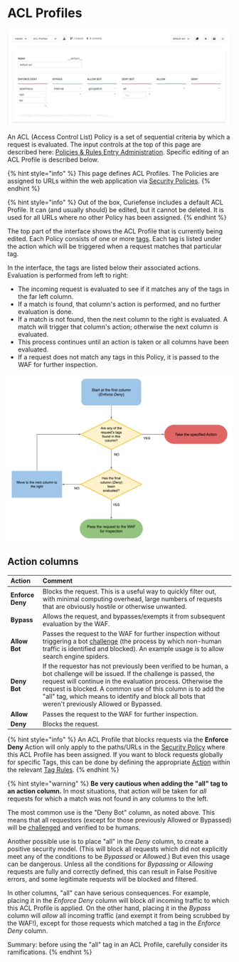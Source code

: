# ACL Profiles

![](../../.gitbook/assets/image%20%2812%29.png)

An ACL \(Access Control List\) Policy is a set of sequential criteria by which a request is evaluated. The input controls at the top of this page are described here: [Policies & Rules Entry Administration](./#entry-administration). Specific editing of an ACL Profile is described below.

{% hint style="info" %}
This page defines ACL Profiles. The Policies are assigned to URLs within the web application via [Security Policies](security-policies.md).
{% endhint %}

{% hint style="info" %}
Out of the box, Curiefense includes a default ACL Profile. It can \(and usually should\) be edited, but it cannot be deleted. It is used for all URLs where no other Policy has been assigned.
{% endhint %}

The top part of the interface shows the ACL Profile that is currently being edited. Each Policy consists of one or more [tags](../../reference/tags.md). Each tag is listed under the action which will be triggered when a request matches that particular tag. 

In the interface, the tags are listed below their associated actions. Evaluation is performed from left to right:

* The incoming request is evaluated to see if it matches any of the tags in the far left column. 
* If a match is found, that column's action is performed, and no further evaluation is done. 
* If a match is not found, then the next column to the right is evaluated. A match will trigger that column's action; otherwise the next column is evaluated.
* This process continues until an action is taken or all columns have been evaluated.
* If a request does not match any tags in this Policy, it is passed to the WAF for further inspection.

![](../../.gitbook/assets/acl-profile-flowchart.png)

## Action columns

| Action | Comment |
| :--- | :--- |
| **Enforce Deny** | Blocks the request. This is a useful way to quickly filter out, with minimal computing overhead, large numbers of requests that are obviously hostile or otherwise unwanted. |
| **Bypass** | Allows the request, and bypasses/exempts it from subsequent evaluation by the WAF. |
| **Allow Bot** | Passes the request to the WAF for further inspection without triggering a bot [challenge](../../reference/the-challenge-process.md) \(the process by which non-human traffic is identified and blocked\). An example usage is to allow search engine spiders.  |
| **Deny Bot** | If the requestor has not previously been verified to be human, a bot challenge will be issued. If the challenge is passed, the request will continue in the evaluation process. Otherwise the request is blocked. A common use of this column is to add the "all" tag, which means to identify and block all bots that weren't previously Allowed or Bypassed. |
| **Allow** | Passes the request to the WAF for further inspection. |
| **Deny** | Blocks the request. |

{% hint style="info" %}
An ACL Profile that blocks requests via the **Enforce Deny** Action will only apply to the paths/URLs in the [Security Policy](security-policies.md) where this ACL Profile has been assigned. If you want to block requests globally for specific Tags, this can be done by defining the appropriate [Action](global-filters.md#action) within the relevant [Tag Rules](global-filters.md).
{% endhint %}

{% hint style="warning" %}
**Be very cautious when adding the "all" tag to an action column.** In most situations, that action will be taken for _all_ requests for which a match was not found in any columns to the left. 

The most common use is the "Deny Bot" column, as noted above. This means that all requestors \(except for those previously Allowed or Bypassed\) will be [challenged](../../reference/the-challenge-process.md) and verified to be humans.

Another possible use is to place "all" in the _Deny_ column, to create a positive security model. \(This will block all requests which did not explicitly meet any of the conditions to be _Bypassed_ or _Allowed_.\) But even this usage can be dangerous. Unless all the conditions for _Bypassing_ or _Allowing_ requests are fully and correctly defined, this can result in False Positive errors, and some legitimate requests will be blocked and filtered.

In other columns, "all" can have serious consequences. For example, placing it in the _Enforce Deny_ column will block _all_ incoming traffic to which this ACL Profile is applied. On the other hand, placing it in the _Bypass_ column will _allow_ all incoming traffic \(and exempt it from being scrubbed by the WAF!\), except for those requests which matched a tag in the _Enforce Deny_ column. 

Summary: before using the "all" tag in an ACL Profile, carefully consider its ramifications.
{% endhint %}



